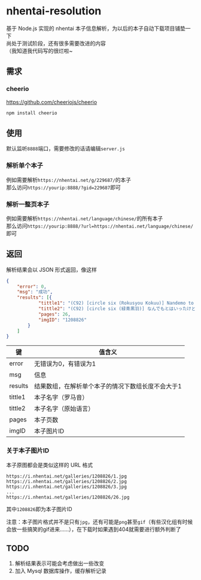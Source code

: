 # nhentai-resolution
基于 Node.js 实现的 nhentai 本子信息解析，为以后的本子自动下载项目铺垫一下  
尚处于测试阶段，还有很多需要改进的内容  
（我知道我代码写的很烂啦~

## 需求
### cheerio
https://github.com/cheeriojs/cheerio
```bash
npm install cheerio
```

## 使用
默认监听`8888`端口，需要修改的话请编辑`server.js`  

### 解析单个本子
例如需要解析`https://nhentai.net/g/229687/`的本子  
那么访问`https://yourip:8888/?gid=229687`即可

### 解析一整页本子
例如需要解析`https://nhentai.net/language/chinese/`的所有本子  
那么访问`https://yourip:8888/?url=https://nhentai.net/language/chinese/`即可

## 返回
解析结果会以 JSON 形式返回，像这样
```json
{
    "error": 0,
    "msg": "成功",
    "results": [{
            "tittle1": "(C92) [circle six (Rokusyou Kokuu)] Nandemo to wa Itta kedo... (Fate/Grand Order) [Chinese] [酱油水月月]",
            "tittle2": "(C92) [circle six (緑青黒羽)] なんでもとはいったけど… (Fate/Grand Order) [中国翻訳]",
            "pages": 26,
            "imgID": "1208826"
        }
    ]
}
```
 
| 键      | 值含义                                            |
|---------|---------------------------------------------------|
| error   | 无错误为0，有错误为1                              |
| msg     | 信息                                              |
| results | 结果数组，在解析单个本子的情况下数组长度不会大于1 |
| tittle1 | 本子名字（罗马音）                                |
| tittle2 | 本子名字（原始语言）                              |
| pages   | 本子页数                                          |
| imgID   | 本子图片ID                                        |

### 关于本子图片ID
本子原图都会是类似这样的 URL 格式
```
https://i.nhentai.net/galleries/1208826/1.jpg
https://i.nhentai.net/galleries/1208826/2.jpg
https://i.nhentai.net/galleries/1208826/3.jpg
...
https://i.nhentai.net/galleries/1208826/26.jpg
```
其中`1208826`即为本子图片ID  

注意：本子图片格式并不是只有`jpg`，还有可能是`png`甚至`gif`（有些汉化组有时候会放一些搞笑的gif进来……），在下载时如果遇到404就需要进行额外判断了

## TODO
1. 解析结果表示可能会考虑做出一些改变
1. 加入 Mysql 数据库操作，缓存解析记录